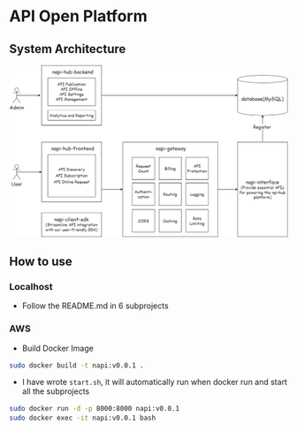 # API Open Platform

## System Architecture

![System Architecture](assets/Napi-hub.png)

## How to use

### Localhost

- Follow the README.md in 6 subprojects

### AWS

- Build Docker Image

```bash
sudo docker build -t napi:v0.0.1 .
```

- I have wrote `start.sh`, it will automatically run when docker run and start all the subprojects

```bash
sudo docker run -d -p 8000:8000 napi:v0.0.1
sudo docker exec -it napi:v0.0.1 bash
```
